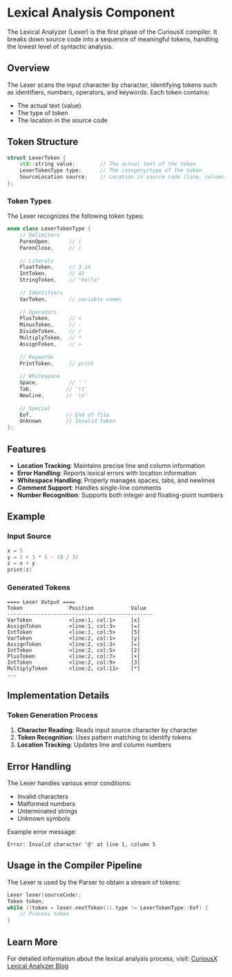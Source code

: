 # Lexical Analysis Component

The Lexical Analyzer (Lexer) is the first phase of the CuriousX compiler. It breaks down source code into a sequence of meaningful tokens, handling the lowest level of syntactic analysis.

## Overview

The Lexer scans the input character by character, identifying tokens such as identifiers, numbers, operators, and keywords. Each token contains:
- The actual text (value)
- The type of token
- The location in the source code

## Token Structure

```cpp
struct LexerToken {
    std::string value;        // The actual text of the token
    LexerTokenType type;      // The category/type of the token
    SourceLocation source;    // Location in source code (line, column)
};
```

### Token Types

The Lexer recognizes the following token types:

```cpp
enum class LexerTokenType {
    // Delimiters
    ParenOpen,      // (
    ParenClose,     // )
    
    // Literals
    FloatToken,     // 3.14
    IntToken,       // 42
    StringToken,    // "hello"
    
    // Identifiers
    VarToken,       // variable names
    
    // Operators
    PlusToken,      // +
    MinusToken,     // -
    DivideToken,    // /
    MultiplyToken,  // *
    AssignToken,    // =
    
    // Keywords
    PrintToken,     // print
    
    // Whitespace
    Space,          // ' '
    Tab,           // '\t'
    Newline,       // '\n'
    
    // Special
    Eof,           // End of file
    Unknown        // Invalid token
};
```

## Features

- **Location Tracking**: Maintains precise line and column information
- **Error Handling**: Reports lexical errors with location information
- **Whitespace Handling**: Properly manages spaces, tabs, and newlines
- **Comment Support**: Handles single-line comments
- **Number Recognition**: Supports both integer and floating-point numbers

## Example

### Input Source
```cpp
x = 5
y = 2 + 3 * 5 - (8 / 3)
z = x + y
print(z)
```

### Generated Tokens
```plaintext
==== Lexer Output ====
Token               Position            Value
-----------------------------------------------
VarToken            <line:1, col:1>     [x]
AssignToken         <line:1, col:3>     [=]
IntToken            <line:1, col:5>     [5]
VarToken            <line:2, col:1>     [y]
AssignToken         <line:2, col:3>     [=]
IntToken            <line:2, col:5>     [2]
PlusToken           <line:2, col:7>     [+]
IntToken            <line:2, col:9>     [3]
MultiplyToken       <line:2, col:11>    [*]
...
```

## Implementation Details

### Token Generation Process
1. **Character Reading**: Reads input source character by character
2. **Token Recognition**: Uses pattern matching to identify tokens
3. **Location Tracking**: Updates line and column numbers

## Error Handling

The Lexer handles various error conditions:
- Invalid characters
- Malformed numbers
- Unterminated strings
- Unknown symbols

Example error message:
```plaintext
Error: Invalid character '@' at line 1, column 5
```

## Usage in the Compiler Pipeline

The Lexer is used by the Parser to obtain a stream of tokens:
```cpp
Lexer lexer(sourceCode);
Token token;
while ((token = lexer.nextToken()).type != LexerTokenType::Eof) {
    // Process token
}
```

## Learn More
For detailed information about the lexical analysis process, visit:
[CuriousX Lexical Analyzer Blog](https://jenniferchukwu.com/posts/lexicalAnalysis)
